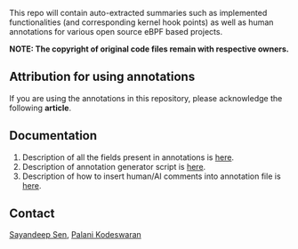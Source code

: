 This repo will contain auto-extracted summaries such as implemented functionalities (and corresponding kernel hook points) as well as human annotations for various open source eBPF based projects.

**NOTE: The copyright of original code files remain with respective owners.**
## Attribution for using annotations
If you are using the annotations in this repository, please acknowledge the following **article**.
## Documentation
1. Description of all the fields present in annotations is [here](documentation.md).
2. Description of annotation generator script is [here](ANNOTATION_GENERATOR.md).
3. Description of how to insert human/AI comments into annotation file is [here](COMMENT_ADDITION.md).
## Contact
[Sayandeep Sen](https://www.github.com/sdsen), [Palani Kodeswaran](https://www.github.com/palanik1)
